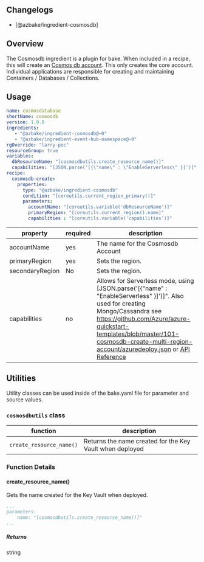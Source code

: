 ## Changelogs

* [@azbake/ingredient-cosmosdb]

## Overview

The Cosmosdb ingredient is a plugin for bake. When included in a recipe, this will create an [Cosmos db account](https://azure.microsoft.com/en-us/services/cosmos-db/).
This only creates the core account. Individual applications are responsible for creating and maintaining Containers / Databases / Collections.



## Usage

```yaml
name: cosmosdatabase
shortName: cosmosdb
version: 1.0.0
ingredients:
   - "@azbake/ingredient-cosmosdb@~0"
   - "@azbake/ingredient-event-hub-namespace@~0"
rgOverride: "larry-poc"
resourceGroup: true
variables:
  dbResourceName: "[cosmosdbutils.create_resource_name()]"
  capabilities: "[JSON.parse('[{\"name\" : \"EnableServerless\" }]')]"
recipe:
  cosmosdb-create:
    properties:
      type: "@azbake/ingredient-cosmosdb"
      condition: "[coreutils.current_region_primary()]" 
      parameters:
        accountName: "[coreutils.variable('dbResourceName')]"
        primaryRegion: "[coreutils.current_region().name]"
        capabilities : "[coreutils.variable('capabilities')]"
```

| property | required | description |
| -------- | -------- | ----------- |
| accountName | yes | The name for the Cosmosdb Account |
| primaryRegion | yes | Sets the region.  |
| secondaryRegion | No | Sets the region.  |
| capabilities | no | Allows for Serverless mode, using [JSON.parse('[{\"name\" : \"EnableServerless\" }]')]". Also used for creating Mongo/Cassandra see https://github.com/Azure/azure-quickstart-templates/blob/master/101-cosmosdb-create-multi-region-account/azuredeploy.json  or [API Reference](https://docs.microsoft.com/en-us/azure/templates/microsoft.documentdb/databaseaccounts)|


## Utilities

Utility classes can be used inside of the bake.yaml file for parameter and source values.


### ``cosmosdbutils`` class

| function | description |
| -------- | ----------- |
| `create_resource_name()` | Returns the name created for the Key Vault when deployed |

### Function Details

#### create_resource_name()

Gets the name created for the Key Vault when deployed.

```yaml
...
parameters:
    name: "[cosmosdbutils.create_resource_name()]"
...
```

##### Returns

string